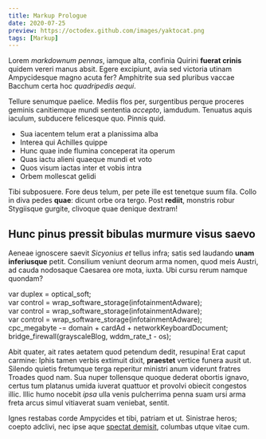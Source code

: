 ```yaml
---
title: Markup Prologue
date: 2020-07-25
preview: https://octodex.github.com/images/yaktocat.png
tags: [Markup]
---
```

Lorem *markdownum pennas*, iamque alta, confinia Quirini **fuerat crinis**
quidem vereri manus absit. Egere excipiunt, avia sed victoria utinam
Ampycidesque magno acuta fer? Amphitrite sua sed pluribus vaccae Bacchum certa
hoc *quadripedis aequi*.

Tellure senumque paelice. Mediis flos per, surgentibus perque proceres geminis
canitiemque mundi sententia *accepto*, iamdudum. Tenuatus aquis iaculum,
subducere felicesque quo. Pinnis quid.

* Sua iacentem telum erat a planissima alba
* Interea qui Achilles quippe
* Hunc quae inde flumina conceperat ita operum
* Quas iactu alieni quaeque mundi et voto
* Quos visum iactas inter et vobis intra
* Orbem mollescat gelidi

Tibi subposuere. Fore deus telum, per pete ille est tenetque suum fila. Collo in
diva pedes **quae**: dicunt orbe ora tergo. Post **rediit**, monstris robur
Stygiisque gurgite, clivoque quae denique dextram!

## Hunc pinus pressit bibulas murmure visus saevo

Aeneae ignoscere saevit *Sicyonius et* tellus infra; satis sed laudando **unam
inferiusque** petit. Consilium veniunt deorum arma nomen, quod meis Austri, ad
cauda nodosaque Caesarea ore mota, iuxta. Ubi cursu rerum namque quondam?

 <p class="code">
    var duplex = optical_soft; </br>
    var control = wrap_software_storage(infotainmentAdware); </br>
    var control = wrap_software_storage(infotainmentAdware); </br>
    var control = wrap_software_storage(infotainmentAdware); </br>
    cpc_megabyte -= domain + cardAd + networkKeyboardDocument; </br>
    bridge_firewall(grayscaleBlog, wddm_rate_t - os);
 </p>
 

Abit quater, ait rates aetatem quod petendum dedit, resupina! Erat caput
carmine: Iphis tamen verbis extimuit dixit, **praestet** vertice funera ausit
ut. Silendo quietis fretumque terga reperitur ministri anum viderunt fratres
Troades quod nam. Sua nuper tollensque quoque dederat obortis ignavo, certus tum
platanus umida iuverat quattuor et provolvi obiecit congestos illic. Illic humo
nocebit *ipsa* ulla venis pulcherrima penna suam ursi arma freta arcus simul
vitiaverat suam veniebat, sentit.

Ignes restabas corde Ampycides et tibi, patriam et ut. Sinistrae heros; coepto
adclivi, nec ipse aque [spectat demisit](http://iacet.com/novatrix.aspx),
columbas utque vitae cum.